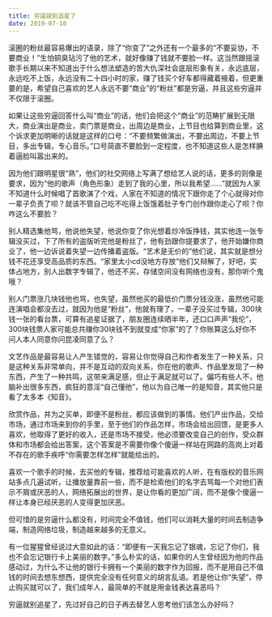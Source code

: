 ```yaml
---
title: 穷逼就别追星了
date: 2019-07-10
---
```


滚圈的粉丝最容易爆出的语录，除了“你变了”之外还有一个最多的“不要妥协，不要商业！”生怕铜臭玷污了他的艺术，就好像赚了钱就不要脸一样。这当然跟摇滚歌手长期以来不知道出于什么想法塑造的苦大仇深社会底层形象有关，永远底层，永远吃不上饭，永远没有二十四小时的家，赚了钱买个好车都得藏着掖着，但更重要的是，希望自己喜欢的艺人永远不要“商业”的“粉丝”都是穷逼，并且这些穷逼并不仅限于滚圈。

如果让这些穷逼回答什么叫“商业”的话，他们会把这个“商业”的范畴扩展到无限大，商业演出是商业，卖门票是商业，出周边是商业，上节目也给算到商业里，这个诉求更加明晰的话就是这样的口号：“不要频繁做演出，不要出周边，不要上节目，多出专辑，专心音乐。”口号简直不要脸到一定程度，也不知道这些人是怎样腆着逼脸叫嚣出来的。

因为他们跟明星很“熟”，他们的社交网络上写满了想给艺人说的话，更多的则像是要求，因为“他的歌声（角色形象）走到了我的心里，所以我希望......”就因为人家不知道什么时候唱了首歌演了个戏，人家在不知道的情况下跟你走了个心就得对你一辈子负责了呗？就该不管自己吃不吃得上饭饿着肚子专门创作跟你走心了呗？你咋这么不要脸？

别人精选集他骂，他说他失望，他说你变了你光想着炒冷饭挣钱，其实他连一张专辑没买过，下了所有的盗版听完他是粉丝了，他有劲跟你提要求了，他开始嫌你商业了，他一边诉说着失望一边传播着盗版。“艺术是无价的”他们说，其实就是想分钱不花还享受高品质的东西。“家里太小cd没地方存放”他们又辩解了，好吧，实体占地方，别人出数字专辑了，他还不买，存储空间没有网络也没有，那你听个鬼哦？

别人门票涨几块钱他也骂，也失望，虽然他买的最低价门票分钱没涨，虽然他可能连演唱会都没去过，就因为他是“粉丝”，他就有理了，一辈子没买过专辑，300块钱一张的看台票，可算有追星证据了，朋友圈连续晒半年，还口口声声“我伦”，300块钱票人家可能总共赚你30块钱不到就变成“你家”的了？你账算这么好你不问人本人同意你问昆凌同意了么？

文艺作品是最容易让人产生错觉的，容易让你觉得自己和作者发生了一种关系，只是这种关系非常单向，并不是互动的双向关系，你在他的歌声、作品里发现了一种东西，产生了一种共鸣，这带来满足感，但止于满足就可以了。偏巧有些人不，他脑补出很多东西，疯狂的意淫“自己懂他”，他以为自己唯一的是知音，其实他只是看了太多本《知音》。

欣赏作品，并为之买单，即便不是粉丝，都应该做到的事情。他们产出作品，交给市场，通过市场来到你的手里，至于他们的作品怎样，市场会给出回馈，是更多人喜欢，他取得了更好的收入，还是市场不接受，他必须要改变自己的创作，受众群体和市场都会给出答案，这个答案是不需要你像个傻逼一样站在网路的高岗上对着不存在的歌手疾呼“你需要怎样怎样”就能给出的。

喜欢一个歌手的时候，去买他的专辑，推荐给可能喜欢的人听，在有版权的音乐网站多点几遍试听，让播放量靠前一些，而不是检索他们的名字去骂每一个对他们表示不屑或厌恶的人，网络拓展出的世界，是让你看的更加广阔，而不是像个傻逼一样让本身已经厌恶的人变得更加厌恶。

但可惜的是穷逼什么都没有，时间完全不值钱，他们可以消耗大量的时间去制造争端，制造网络垃圾，制造越来越多的无意义。

有一位猩猩曾经说过大意如此的话：“即便有一天我忘记了银魂，忘记了你们，我也不会忘记银行卡上美丽的数字。”多么朴实的话，如果你的人生曾经因为他的作品感动过，为什么不让他的银行卡拥有一个美丽的数字作为回报，而不是用自己不值钱的时间去想东想西，提供完全没有任何意义的胡言乱语。若是他让你“失望”，停止购买就可以了，我们成年人，最简单的不就是用金钱表达喜恶吗？

穷逼就别追星了，先过好自己的日子再去替艺人思考他们该怎么办好吗？

